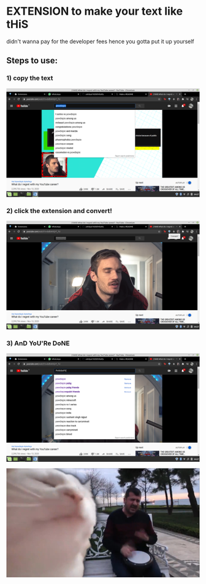 # EXTENSION to make your text like tHiS

didn't wanna pay for the developer fees hence you gotta put it up yourself

## Steps to use:

### 1) copy the text 
![alt text](./images/copy.png)
### 2) click the extension and convert!
![alt text](./images/convert.png)
### 3) AnD YoU'Re DoNE
![alt text](./images/use.png)

![alt text](./images/paripapa.jpg)